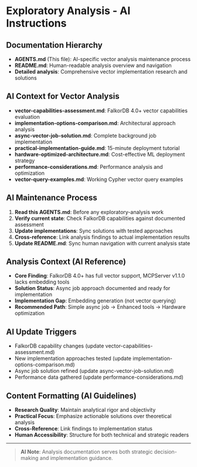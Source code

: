 # Exploratory Analysis - AI Instructions

## Documentation Hierarchy
- **AGENTS.md** (This file): AI-specific vector analysis maintenance process
- **README.md**: Human-readable analysis overview and navigation
- **Detailed analysis**: Comprehensive vector implementation research and solutions

## AI Context for Vector Analysis
- **vector-capabilities-assessment.md**: FalkorDB 4.0+ vector capabilities evaluation
- **implementation-options-comparison.md**: Architectural approach analysis
- **async-vector-job-solution.md**: Complete background job implementation
- **practical-implementation-guide.md**: 15-minute deployment tutorial
- **hardware-optimized-architecture.md**: Cost-effective ML deployment strategy
- **performance-considerations.md**: Performance analysis and optimization
- **vector-query-examples.md**: Working Cypher vector query examples

## AI Maintenance Process
1. **Read this AGENTS.md**: Before any exploratory-analysis work
2. **Verify current state**: Check FalkorDB capabilities against documented assessment
3. **Update implementations**: Sync solutions with tested approaches
4. **Cross-reference**: Link analysis findings to actual implementation results
5. **Update README.md**: Sync human navigation with current analysis state

## Analysis Context (AI Reference)
- **Core Finding**: FalkorDB 4.0+ has full vector support, MCPServer v1.1.0 lacks embedding tools
- **Solution Status**: Async job approach documented and ready for implementation
- **Implementation Gap**: Embedding generation (not vector querying)
- **Recommended Path**: Simple async job → Enhanced tools → Hardware optimization

## AI Update Triggers
- FalkorDB capability changes (update vector-capabilities-assessment.md)
- New implementation approaches tested (update implementation-options-comparison.md)
- Async job solution refined (update async-vector-job-solution.md)
- Performance data gathered (update performance-considerations.md)

## Content Formatting (AI Guidelines)
- **Research Quality**: Maintain analytical rigor and objectivity
- **Practical Focus**: Emphasize actionable solutions over theoretical analysis
- **Cross-Reference**: Link findings to implementation status
- **Human Accessibility**: Structure for both technical and strategic readers

---

> **AI Note**: Analysis documentation serves both strategic decision-making and implementation guidance.